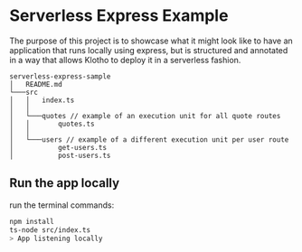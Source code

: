 # Serverless Express Example

The purpose of this project is to showcase what it might look like to have an  application that runs locally using express, but is structured and annotated in a way that allows Klotho to deploy it in a serverless fashion. 

```
serverless-express-sample
│   README.md   
└───src
│   │   index.ts
│   │
│   └───quotes // example of an execution unit for all quote routes
│   │       quotes.ts 
│   │   
│   └───users // example of a different execution unit per user route
│           get-users.ts 
│           post-users.ts

```


## Run the app locally

run the terminal commands:
```sh
npm install
ts-node src/index.ts
> App listening locally
```

